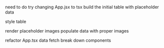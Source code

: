 <!-- # DONE -->
need to do try changing App.jsx to tsx
build the initial table with placeholder data

<!-- ? DOING -->
<!-- display items & ingredients on list -->
style table

<!-- ! PAUSED -->


<!-- TODOS -->
<!-- display items & ingredients on list -->
render placeholder images
populate data with proper images

<!-- ? SANITY REFACTORING -->
refactor App.tsx data fetch
break down components
